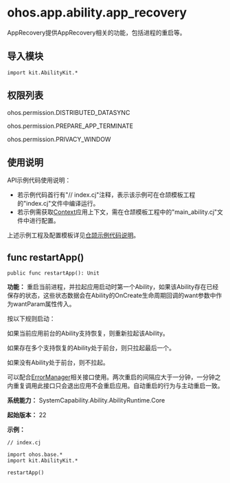 # ohos.app.ability.app_recovery

AppRecovery提供AppRecovery相关的功能，包括进程的重启等。

## 导入模块

```cangjie
import kit.AbilityKit.*
```

## 权限列表

ohos.permission.DISTRIBUTED_DATASYNC

ohos.permission.PREPARE_APP_TERMINATE

ohos.permission.PRIVACY_WINDOW

## 使用说明

API示例代码使用说明：

- 若示例代码首行有"// index.cj"注释，表示该示例可在仓颉模板工程的"index.cj"文件中编译运行。
- 若示例需获取[Context](./cj-apis-app-ability-ui_ability.md#class-context)应用上下文，需在仓颉模板工程中的"main_ability.cj"文件中进行配置。

上述示例工程及配置模板详见[仓颉示例代码说明](../cj-development-intro.md#仓颉示例代码说明)。

## func restartApp()

```cangjie
public func restartApp(): Unit
```

**功能：** 重启当前进程，并拉起应用启动时第一个Ability，如果该Ability存在已经保存的状态，这些状态数据会在Ability的OnCreate生命周期回调的want参数中作为wantParam属性传入。

按以下规则启动：

如果当前应用前台的Ability支持恢复，则重新拉起该Ability。

如果存在多个支持恢复的Ability处于前台，则只拉起最后一个。

如果没有Ability处于前台，则不拉起。

可以配合[ErrorManager](./cj-apis-app-ability-error_manager.md#class-errormanager)相关接口使用。两次重启的间隔应大于一分钟，一分钟之内重复调用此接口只会退出应用不会重启应用。自动重启的行为与主动重启一致。

**系统能力：** SystemCapability.Ability.AbilityRuntime.Core

**起始版本：** 22

**示例：**

<!-- compile -->

```cangjie
// index.cj

import ohos.base.*
import kit.AbilityKit.*

restartApp()
```
